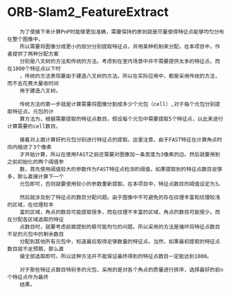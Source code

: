 # ORB-Slam2_FeatureExtract
		为了使接下来计算PnP时能够更加准确，需要保持的原则就是尽量使得特征点能够均匀分布在整个图像中，
		所以需要将图像分成更小的部分分别提取特征点，并用某种机制来分配。在本项目中，作者提供了两种分配方案
		分别是八叉树的方法和传统的方法。考虑到在室内场景中并不需要提供太多的特征点，而在1000个特征点以下时
		，传统的方法表现要由于建造八叉树的方法。所以在实际应用中，都是采用传统的方法，而不去花费大量收时间
		用于建造八叉树。
    
		传统方法的第一步就是计算需要将图像分割成多少个元包（cell）,对于每个元包分别提取特征点。元包的计
		算方法为，根据需要提取的特征点数目，假设每个元包中需要提取5个特征点，以此来进行计算需要的cell数目。
   
		接着对上面计算好的元包分别进行特征点的提取。这里注意，由于FAST特征在计算角点时向内缩进了3个像素
		才开始计算，所以在使用FAST之前还需要对图像加一条宽度为3像素的边。然后就要用到之前初始化的两个阈值参
		数，首先使用阈值较大的参数作为FAST特征点检测的阈值，如果提取到的特征点数目足够多，那么直接计算下一个
		元包即可，否则就要使用较小的参数重新提取。在本项目中，特征点数目的阈值设定为3。
    
		然后就涉及到了特征点的数目分配问题。由于图像中不可避免的存在纹理丰富和纹理较浅的区域，在纹理较丰
		富的区域，角点的数目可能提取很多，而在纹理不丰富的区域，角点的数目可能很少。而在分配各区域选取的特征
		点数目时，就要考虑前面提到的极可能均匀的问题。所以采用的方法是循环将特征点数目不足的元包中的剩余数目
		分配到其他所有元包中，知道最后取得足够数量的特征点。当然，如果最初提取的特征点数目就不足预期，那么直
		接全部选取即可。所以这种方法并不能保证最终得到的特征点数目一定能达到1000。

		对于那些特征点数目特别多的元包，采用的是对各个角点的质量进行排序，选择最好的前n个特征点作为最终
		结果。
